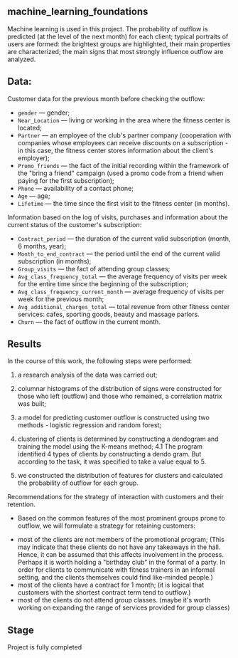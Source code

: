 ## machine_learning_foundations

Machine learning is used in this project. The probability of outflow is predicted (at the level of the next month) for each client; typical portraits of users are formed: the brightest groups are highlighted, their main properties are characterized; the main signs that most strongly influence outflow are analyzed.

## Data:
Customer data for the previous month before checking the outflow:
- `gender` — gender;
- `Near_Location` — living or working in the area where the fitness center is located;
- `Partner` — an employee of the club's partner company (cooperation with companies whose employees can receive discounts on a subscription - in this case, the fitness center stores information about the client's employer);
- `Promo_friends` — the fact of the initial recording within the framework of the "bring a friend" campaign (used a promo code from a friend when paying for the first subscription);
- `Phone` — availability of a contact phone;
- `Age` — age;
- `Lifetime` — the time since the first visit to the fitness center (in months).

Information based on the log of visits, purchases and information about the current status of the customer's subscription:
- `Contract_period` — the duration of the current valid subscription (month, 6 months, year);
- `Month_to_end_contract` — the period until the end of the current valid subscription (in months);
- `Group_visits` — the fact of attending group classes;
- `Avg_class_frequency_total` — the average frequency of visits per week for the entire time since the beginning of the subscription;
- `Avg_class_frequency_current_month` — average frequency of visits per week for the previous month;
- `Avg_additional_charges_total` — total revenue from other fitness center services: cafes, sporting goods, beauty and massage parlors.
- `Churn` — the fact of outflow in the current month.

## Results
In the course of this work, the following steps were performed:
1. a research analysis of the data was carried out;
2. columnar histograms of the distribution of signs were constructed for those who left (outflow) and those who remained, a correlation matrix was built;

3. a model for predicting customer outflow is constructed using two methods - logistic regression and random forest;

4. clustering of clients is determined by constructing a dendogram and training the model using the K-means method;
4.1 The program identified 4 types of clients by constructing a dendo gram. But according to the task, it was specified to take a value equal to 5.
5. we constructed the distribution of features for clusters and calculated the probability of outflow for each group.

Recommendations for the strategy of interaction with customers and their retention.

- Based on the common features of the most prominent groups prone to outflow, we will formulate a strategy for retaining customers:
* most of the clients are not members of the promotional program; (This may indicate that these clients do not have any takeaways in the hall. Hence, it can be assumed that this affects involvement in the process. Perhaps it is worth holding a "birthday club" in the format of a party. In order for clients to communicate with fitness trainers in an informal setting, and the clients themselves could find like-minded people.)
* most of the clients have a contract for 1 month; (it is logical that customers with the shortest contract term tend to outflow.)
* most of the clients do not attend group classes. (maybe it's worth working on expanding the range of services provided for group classes)

## Stage
Project is fully completed
